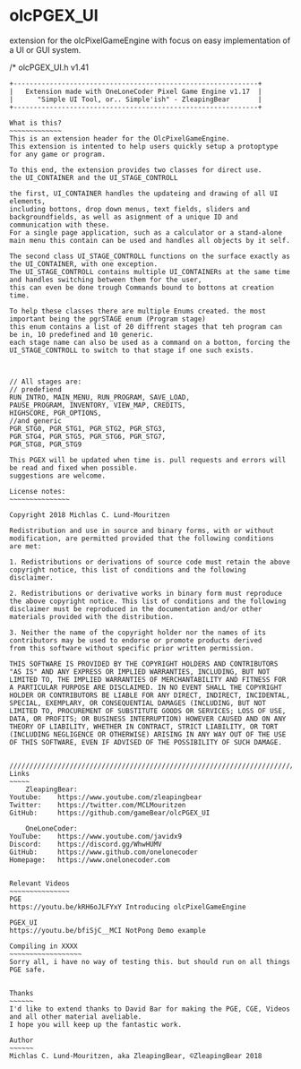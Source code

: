 # olcPGEX_UI
extension for the olcPixelGameEngine with focus on easy implementation of a UI or GUI system.

/*
	olcPGEX_UI.h v1.41

	+-------------------------------------------------------------+
	|   Extension made with OneLoneCoder Pixel Game Engine v1.17  |
	|      "Simple UI Tool, or.. Simple'ish" - ZleapingBear       |
	+-------------------------------------------------------------+

	What is this?
	~~~~~~~~~~~~~
	This is an extension header for the OlcPixelGameEngine.
	This extension is intented to help users quickly setup a protoptype for any game or program.

	To this end, the extension provides two classes for direct use.
	the UI_CONTAINER and the UI_STAGE_CONTROLL

	the first, UI_CONTAINER handles the updateing and drawing of all UI elements,
	including bottons, drop down menus, text fields, sliders and backgroundfields, as well as asignment of a unique ID and communication with these.
	For a single page application, such as a calculator or a stand-alone main menu this contain can be used and handles all objects by it self.

	The second class UI_STAGE_CONTROLL functions on the surface exactly as the UI_CONTAINER, with one exception.
	The UI_STAGE_CONTROLL contains multiple UI_CONTAINERs at the same time and handles switching between them for the user,
	this can even be done trough Commands bound to bottons at creation time.

	To help these classes there are multiple Enums created. the most important being the pgrSTAGE enum (Program stage)
	this enum contains a list of 20 diffrent stages that teh program can be in, 10 predefined and 10 generic.
	each stage name can also be used as a command on a botton, forcing the UI_STAGE_CONTROLL to switch to that stage if one such exists.



	// All stages are:
	// predefiend
	RUN_INTRO, MAIN_MENU, RUN_PROGRAM, SAVE_LOAD,
	PAUSE_PROGRAM, INVENTORY, VIEW_MAP, CREDITS,
	HIGHSCORE, PGR_OPTIONS,
	//and generic
	PGR_STG0, PGR_STG1, PGR_STG2, PGR_STG3,
	PGR_STG4, PGR_STG5, PGR_STG6, PGR_STG7,
	PGR_STG8, PGR_STG9
	
	This PGEX will be updated when time is. pull requests and errors will be read and fixed when possible.
	suggestions are welcome.

	License notes:
	~~~~~~~~~~~~~~~

	Copyright 2018 Michlas C. Lund-Mouritzen

	Redistribution and use in source and binary forms, with or without
	modification, are permitted provided that the following conditions
	are met:

	1. Redistributions or derivations of source code must retain the above
	copyright notice, this list of conditions and the following disclaimer.

	2. Redistributions or derivative works in binary form must reproduce
	the above copyright notice. This list of conditions and the following
	disclaimer must be reproduced in the documentation and/or other
	materials provided with the distribution.

	3. Neither the name of the copyright holder nor the names of its
	contributors may be used to endorse or promote products derived
	from this software without specific prior written permission.

	THIS SOFTWARE IS PROVIDED BY THE COPYRIGHT HOLDERS AND CONTRIBUTORS
	"AS IS" AND ANY EXPRESS OR IMPLIED WARRANTIES, INCLUDING, BUT NOT
	LIMITED TO, THE IMPLIED WARRANTIES OF MERCHANTABILITY AND FITNESS FOR
	A PARTICULAR PURPOSE ARE DISCLAIMED. IN NO EVENT SHALL THE COPYRIGHT
	HOLDER OR CONTRIBUTORS BE LIABLE FOR ANY DIRECT, INDIRECT, INCIDENTAL,
	SPECIAL, EXEMPLARY, OR CONSEQUENTIAL DAMAGES (INCLUDING, BUT NOT
	LIMITED TO, PROCUREMENT OF SUBSTITUTE GOODS OR SERVICES; LOSS OF USE,
	DATA, OR PROFITS; OR BUSINESS INTERRUPTION) HOWEVER CAUSED AND ON ANY
	THEORY OF LIABILITY, WHETHER IN CONTRACT, STRICT LIABILITY, OR TORT
	(INCLUDING NEGLIGENCE OR OTHERWISE) ARISING IN ANY WAY OUT OF THE USE
	OF THIS SOFTWARE, EVEN IF ADVISED OF THE POSSIBILITY OF SUCH DAMAGE.


	//////////////////////////////////////////////////////////////////////////////
	Links
	~~~~~
		ZleapingBear:
	Youtube:	https://www.youtube.com/zleapingbear
	Twitter:	https://twitter.com/MCLMouritzen
	GitHub:		https://github.com/gameBear/olcPGEX_UI

		OneLoneCoder:
	YouTube:	https://www.youtube.com/javidx9
	Discord:	https://discord.gg/WhwHUMV
	GitHub:		https://www.github.com/onelonecoder
	Homepage:	https://www.onelonecoder.com


	Relevant Videos
	~~~~~~~~~~~~~~~
	PGE
	https://youtu.be/kRH6oJLFYxY Introducing olcPixelGameEngine

	PGEX_UI
	https://youtu.be/bfiSjC__MCI NotPong Demo example

	Compiling in XXXX
	~~~~~~~~~~~~~~~~~~
	Sorry all, i have no way of testing this. but should run on all things PGE safe.


	Thanks
	~~~~~~
	I'd like to extend thanks to David Bar for making the PGE, CGE, Videos and all other material aveliable.
	I hope you will keep up the fantastic work.

	Author
	~~~~~~
	Michlas C. Lund-Mouritzen, aka ZleapingBear, ©ZleapingBear 2018

